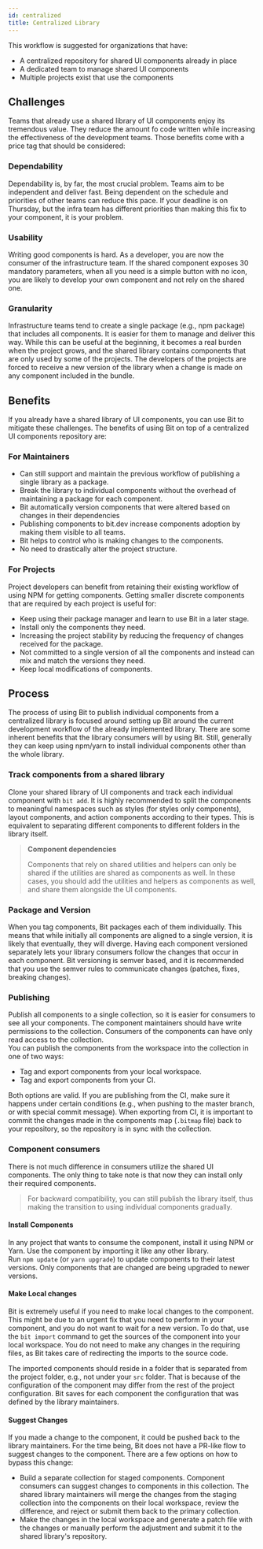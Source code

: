 ```yaml
---
id: centralized
title: Centralized Library
---
```


This workflow is suggested for organizations that have:

- A centralized repository for shared UI components already in place
- A dedicated team to manage shared UI components
- Multiple projects exist that use the components

## Challenges

Teams that already use a shared library of UI components enjoy its tremendous value. They reduce the amount fo code written while increasing the effectiveness of the development teams. Those benefits come with a price tag that should be considered:

### Dependability

Dependability is, by far, the most crucial problem. Teams aim to be independent and deliver fast. Being dependent on the schedule and priorities of other teams can reduce this pace. If your deadline is on Thursday, but the infra team has different priorities than making this fix to your component, it is your problem.

### Usability

Writing good components is hard. As a developer, you are now the consumer of the infrastructure team. If the shared component exposes 30 mandatory parameters, when all you need is a simple button with no icon, you are likely to develop your own component and not rely on the shared one.

### Granularity

Infrastructure teams tend to create a single package (e.g., npm package)  that includes all components. It is easier for them to manage and deliver this way. While this can be useful at the beginning, it becomes a real burden when the project grows, and the shared library contains components that are only used by some of the projects. The developers of the projects are forced to receive a new version of the library when a change is made on any component included in the bundle.

## Benefits

If you already have a shared library of UI components, you can use Bit to mitigate these challenges. The benefits of using Bit on top of a centralized UI components repository are:

### For Maintainers

- Can still support and maintain the previous workflow of publishing a single library as a package.
- Break the library to individual components without the overhead of maintaining a package for each component.
- Bit automatically version components that were altered based on changes in their dependencies
- Publishing components to bit.dev increase components adoption by making them visible to all teams.
- Bit helps to control who is making changes to the components.
- No need to drastically alter the project structure.
  
### For Projects

Project developers can benefit from retaining their existing workflow of using NPM for getting components. Getting smaller discrete components that are required by each project is useful for:  

- Keep using their package manager and learn to use Bit in a later stage.
- Install only the components they need.
- Increasing the project stability by reducing the frequency of changes received for the package.
- Not committed to a single version of all the components and instead can mix and match the versions they need.
- Keep local modifications of components.

## Process

The process of using Bit to publish individual components from a centralized library is focused around setting up Bit around the current development workflow of the already implemented library. There are some inherent benefits that the library consumers will by using Bit. Still, generally they can keep using npm/yarn to install individual components other than the whole library.

### Track components from a shared library

Clone your shared library of UI components and track each individual component with `bit add`. It is highly recommended to split the components to meaningful namespaces such as styles (for styles only components), layout components, and action components according to their types. This is equivalent to separating different components to different folders in the library itself.

> **Component dependencies**
>
> Components that rely on shared utilities and helpers can only be shared if the utilities are shared as components as well. In these cases, you should add the utilities and helpers as components as well, and share them alongside the UI components.

### Package and Version

When you tag components, Bit packages each of them individually. This means that while initially all components are aligned to a single version, it is likely that eventually, they will diverge.
Having each component versioned separately lets your library consumers follow the changes that occur in each component. Bit versioning is semver based, and it is recommended that you use the semver rules to communicate changes (patches, fixes, breaking changes).

### Publishing

Publish all components to a single collection, so it is easier for consumers to see all your components. The component maintainers should have write permissions to the collection. Consumers of the components can have only read access to the collection.  
You can publish the components from the workspace into the collection in one of two ways:

- Tag and export components from your local workspace.
- Tag and export components from your CI.

Both options are valid. If you are publishing from the CI, make sure it happens under certain conditions (e.g., when pushing to the master branch, or with special commit message).
When exporting from CI, it is important to commit the changes made in the components map (`.bitmap` file) back to your repository, so the repository is in sync with the collection.

### Component consumers

There is not much difference in consumers utilize the shared UI components. The only thing to take note is that now they can install only their required components.

> For backward compatibility, you can still publish the library itself, thus making the transition to using individual components gradually.

#### Install Components

In any project that wants to consume the component, install it using NPM or Yarn. Use the component by importing it like any other library.  
Run `npm update` (or `yarn upgrade`) to update components to their latest versions. Only components that are changed are being upgraded to newer versions.

#### Make Local changes

Bit is extremely useful if you need to make local changes to the component. This might be due to an urgent fix that you need to perform in your component, and you do not want to wait for a new version.
To do that, use the `bit import` command to get the sources of the component into your local workspace. You do not need to make any changes in the requiring files, as Bit takes care of redirecting the imports to the source code.

The imported components should reside in a folder that is separated from the project folder, e.g., not under your `src` folder. That is because of the configuration of the component may differ from the rest of the project configuration. Bit saves for each component the configuration that was defined by the library maintainers.

#### Suggest Changes

If you made a change to the component, it could be pushed back to the library maintainers. For the time being, Bit does not have a PR-like flow to suggest changes to the component. There are a few options on how to bypass this change:

- Build a separate collection for staged components. Component consumers can suggest changes to components in this collection. The shared library maintainers will merge the changes from the staging collection into the components on their local workspace, review the difference, and reject or submit them back to the primary collection.
- Make the changes in the local workspace and generate a patch file with the changes or manually perform the adjustment and submit it to the shared library's repository.

